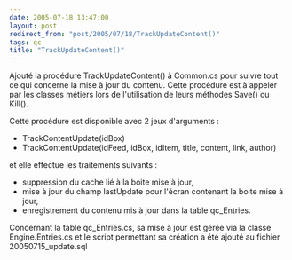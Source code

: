 ```yaml
---
date: 2005-07-18 13:47:00
layout: post
redirect_from: "post/2005/07/18/TrackUpdateContent()"
tags: qc
title: "TrackUpdateContent()"
---
```


Ajouté la procédure TrackUpdateContent() à Common.cs pour suivre tout ce qui
concerne la mise à jour du contenu. Cette procédure est à appeler par les
classes métiers lors de l'utilisation de leurs méthodes Save() ou Kill().

Cette procédure est disponible avec 2 jeux d'arguments :

* TrackContentUpdate(idBox)
* TrackContentUpdate(idFeed, idBox, idItem, title, content, link,
author)

et elle effectue les traitements suivants :

* suppression du cache lié à la boite mise à jour,
* mise à jour du champ lastUpdate pour l'écran contenant la boite mise à
jour,
* enregistrement du contenu mis à jour dans la table qc_Entries.

Concernant la table qc_Entries.cs, sa mise à jour est gérée via la classe
Engine.Entries.cs et le script permettant sa création a été ajouté au fichier
20050715_update.sql
